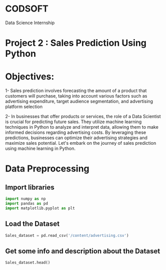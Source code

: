 # CODSOFT
Data Science Internship
# Project 2 : Sales Prediction Using Python
# Objectives:
1- Sales prediction involves forecasting the amount of a product that customers will purchase, taking into account various factors such as advertising expenditure, target audience segmentation, and advertising platform selection

2- In businesses that offer products or services, the role of a Data Scientist is crucial for predicting future sales. They utilize machine learning techniques in Python to analyze and interpret data, allowing them to make informed decisions regarding advertising costs. By leveraging these predictions, businesses can optimize their advertising strategies and maximize sales potential. Let's embark on
the journey of sales prediction using machine learning in Python.

# Data Preprocessing
## Import libraries
```python
import numpy as np
import pandas as pd
import matplotlib.pyplot as plt
```
## Load the Dataset
```python
Sales_dataset = pd.read_csv('/content/advertising.csv')
```
## Get some info and description about the Dataset
```python
Sales_dataset.head()
